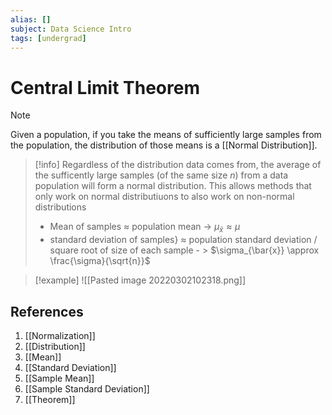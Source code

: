 ```yaml
---
alias: []
subject: Data Science Intro
tags: [undergrad]
---
```

# Central Limit Theorem

> [!note] 
> Given a population, if you take the means of sufficiently large samples from the population, the distribution of those means is a [[Normal Distribution]].

> [!info] 
> Regardless of the distribution data comes from, the average of the sufficently large samples (of the same size $n$) from a data population will form a normal distribution.
> This allows methods that only work on normal distributiuons to also work on non-normal distributions
> - Mean of samples $\approx$ population mean -> $\mu_{\bar{x}} \approx \mu$
> - standard deviation of samples} $\approx$ population standard deviation $/$ square root of size of each sample - > $\sigma_{\bar{x}} \approx \frac{\sigma}{\sqrt{n}}$

> [!example]
> ![[Pasted image 20220302102318.png]]

## References
1. [[Normalization]]
2. [[Distribution]]
3. [[Mean]]
4. [[Standard Deviation]]
5. [[Sample Mean]]
6. [[Sample Standard Deviation]]
7. [[Theorem]]